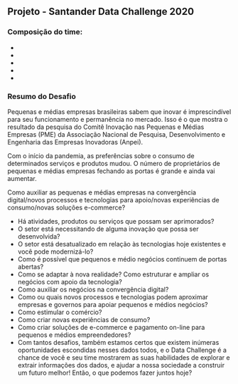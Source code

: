 ## Projeto - Santander Data Challenge 2020 
### Composição do time:
-
-
-
-
-
### Resumo do Desafio

Pequenas e médias empresas brasileiras sabem que inovar é imprescindível para seu funcionamento e permanência no mercado. Isso é o que mostra o resultado da pesquisa do Comitê Inovação nas Pequenas e Médias Empresas (PME) da Associação Nacional de Pesquisa, Desenvolvimento e Engenharia das Empresas Inovadoras (Anpei).

Com o início da pandemia, as preferências sobre o consumo de determinados serviços e produtos mudou. O número de proprietários de pequenas e médias empresas fechando as portas é grande e ainda vai aumentar.


Como auxiliar as pequenas e médias empresas na convergência digital/novos processos e tecnologias para apoio/novas experiências de consumo/novas soluções e-commerce?

- Há atividades, produtos ou serviços que possam ser aprimorados?
- O setor está necessitando de alguma inovação que possa ser desenvolvida?
- O setor está desatualizado em relação às tecnologias hoje existentes e você pode modernizá-lo?
- Como é possível que pequenos e médio negócios continuem de portas abertas?
- Como se adaptar à nova realidade? Como estruturar e ampliar os negócios com apoio da tecnologia?
- Como auxiliar os negócios na convergência digital?
- Como ou quais novos processos e tecnologias podem aproximar empresas e governos para apoiar pequenos e médios negócios?
- Como estimular o comércio?
- Como criar novas experiências de consumo?
- Como criar soluções de e-commerce e pagamento on-line para pequenos e médios empreendedores?
- Com tantos desafios, também estamos certos que existem inúmeras oportunidades escondidas nesses dados todos, e o Data Challenge é a chance de você e seu time mostrarem as suas habilidades de explorar e extrair informações dos dados, e ajudar a nossa sociedade a construir um futuro melhor! Então, o que podemos fazer juntos hoje?
